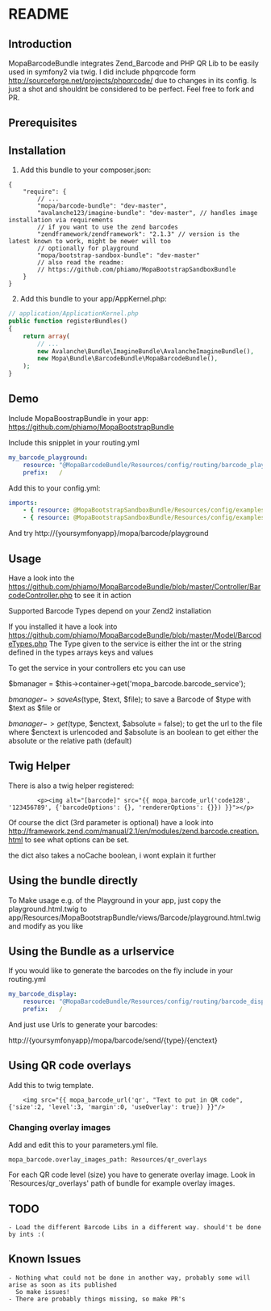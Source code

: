 # README

## Introduction

MopaBarcodeBundle integrates Zend_Barcode and PHP QR Lib to be easily used in symfony2 via twig.
I did include phpqrcode form  http://sourceforge.net/projects/phpqrcode/ due to changes in its config.
Is just a shot and shouldnt be considered to be perfect. Feel free to fork and PR.

## Prerequisites

## Installation

1. Add this bundle to your composer.json:
```
{
    "require": {
        // ...
        "mopa/barcode-bundle": "dev-master",
        "avalanche123/imagine-bundle": "dev-master", // handles image installation via requirements
        // if you want to use the zend barcodes
        "zendframework/zendframework": "2.1.3" // version is the latest known to work, might be newer will too
        // optionally for playground
        "mopa/bootstrap-sandbox-bundle": "dev-master"
        // also read the readme:
        // https://github.com/phiamo/MopaBootstrapSandboxBundle
    }
}
```

2. Add this bundle to your app/AppKernel.php:

``` php
// application/ApplicationKernel.php
public function registerBundles()
{
    return array(
        // ...
        new Avalanche\Bundle\ImagineBundle\AvalancheImagineBundle(),
        new Mopa\Bundle\BarcodeBundle\MopaBarcodeBundle(),
    );
}
```

## Demo

Include MopaBoostrapBundle in your app: https://github.com/phiamo/MopaBootstrapBundle

Include this snipplet in your routing.yml

``` yaml
my_barcode_playground:
    resource: "@MopaBarcodeBundle/Resources/config/routing/barcode_playground.yml"
    prefix:   /
```

Add this to your config.yml:

``` yaml
imports:
    - { resource: @MopaBootstrapSandboxBundle/Resources/config/examples/example_menu.yml }
    - { resource: @MopaBootstrapSandboxBundle/Resources/config/examples/example_navbar.yml }
```

And try http://{yoursymfonyapp}/mopa/barcode/playground

## Usage

Have a look into the https://github.com/phiamo/MopaBarcodeBundle/blob/master/Controller/BarcodeController.php
to see it in action

Supported Barcode Types depend on your Zend2 installation

If you installed it have a look into
https://github.com/phiamo/MopaBarcodeBundle/blob/master/Model/BarcodeTypes.php
The Type given to the service is either the int or the string defined in the types arrays keys and values

To get the service in your controllers etc you can use

$bmanager = $this->container->get('mopa_barcode.barcode_service');

$bmanager->saveAs($type, $text, $file);
to save a Barcode of $type with $text as $file or

$bmanager->get($type, $enctext, $absolute = false);
to get the url to the file
where $enctext is urlencoded and $absolute is an boolean to get either the absolute or the relative path (default)

## Twig Helper

There is also a twig helper registered:

``` jinja
        <p><img alt="[barcode]" src="{{ mopa_barcode_url('code128', '123456789', {'barcodeOptions': {}, 'rendererOptions': {}}) }}"></p>
```

Of course the dict (3rd parameter is optional) have a look into http://framework.zend.com/manual/2.1/en/modules/zend.barcode.creation.html
to see what options can be set.

the dict also takes a noCache boolean, i wont explain it further

## Using the bundle directly

To Make usage e.g. of the Playground in your app, just copy the playground.html.twig to
app/Resources/MopaBootstrapBundle/views/Barcode/playground.html.twig
and modify as you like

## Using the Bundle as a urlservice

If you would like to generate the barcodes on the fly include
in your routing.yml

``` yaml
my_barcode_display:
    resource: "@MopaBarcodeBundle/Resources/config/routing/barcode_display.yml"
    prefix:   /
```
And just use Urls to generate your barcodes:

http://{yoursymfonyapp}/mopa/barcode/send/{type}/{enctext}

## Using QR code overlays

Add this to twig template.

``` jinja
    <img src="{{ mopa_barcode_url('qr', "Text to put in QR code", {'size':2, 'level':3, 'margin':0, 'useOverlay': true}) }}"/>
```

### Changing overlay images

Add and edit this to your parameters.yml file.

    mopa_barcode.overlay_images_path: Resources/qr_overlays

For each QR code level (size) you have to generate overlay image. Look in `Resources/qr_overlays' path of bundle for example overlay images.


## TODO

    - Load the different Barcode Libs in a different way. should't be done by ints :(

## Known Issues

    - Nothing what could not be done in another way, probably some will arise as soon as its published
      So make issues!
    - There are probably things missing, so make PR's
